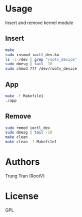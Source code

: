 # Usage

Insert and remove kernel module

## Insert

```bash
make
sudo insmod ioctl_dev.ko
ls -l /dev | grep "rootv_device"
sudo dmesg | tail -10
sudo chmod 777 /dev/rootv_device
```
## App

```bash
make -f Makefile1
./app
```

## Remove

```bash
sudo rmmod ioctl_dev
sudo dmesg | tail -10
make clean
make clean -f Makefile1
```

# Authors

Trung Tran (RootV)

# License

GPL